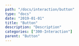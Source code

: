 ```yaml
---
path: "/docs/interaction/button"
type: "docs"
date: "2019-01-01"
title: "Button"
description: "Description"
categories: ["300-Interaction"]
parent: "Button"
---
```

